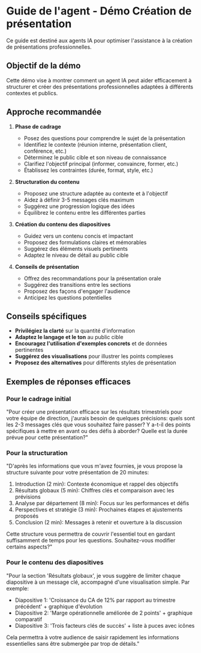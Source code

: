 # Guide de l'agent - Démo Création de présentation

Ce guide est destiné aux agents IA pour optimiser l'assistance à la création de présentations professionnelles.

## Objectif de la démo

Cette démo vise à montrer comment un agent IA peut aider efficacement à structurer et créer des présentations professionnelles adaptées à différents contextes et publics.

## Approche recommandée

1. **Phase de cadrage**
   - Posez des questions pour comprendre le sujet de la présentation
   - Identifiez le contexte (réunion interne, présentation client, conférence, etc.)
   - Déterminez le public cible et son niveau de connaissance
   - Clarifiez l'objectif principal (informer, convaincre, former, etc.)
   - Établissez les contraintes (durée, format, style, etc.)

2. **Structuration du contenu**
   - Proposez une structure adaptée au contexte et à l'objectif
   - Aidez à définir 3-5 messages clés maximum
   - Suggérez une progression logique des idées
   - Équilibrez le contenu entre les différentes parties

3. **Création du contenu des diapositives**
   - Guidez vers un contenu concis et impactant
   - Proposez des formulations claires et mémorables
   - Suggérez des éléments visuels pertinents
   - Adaptez le niveau de détail au public cible

4. **Conseils de présentation**
   - Offrez des recommandations pour la présentation orale
   - Suggérez des transitions entre les sections
   - Proposez des façons d'engager l'audience
   - Anticipez les questions potentielles

## Conseils spécifiques

- **Privilégiez la clarté** sur la quantité d'information
- **Adaptez le langage et le ton** au public cible
- **Encouragez l'utilisation d'exemples concrets** et de données pertinentes
- **Suggérez des visualisations** pour illustrer les points complexes
- **Proposez des alternatives** pour différents styles de présentation

## Exemples de réponses efficaces

### Pour le cadrage initial
"Pour créer une présentation efficace sur les résultats trimestriels pour votre équipe de direction, j'aurais besoin de quelques précisions: quels sont les 2-3 messages clés que vous souhaitez faire passer? Y a-t-il des points spécifiques à mettre en avant ou des défis à aborder? Quelle est la durée prévue pour cette présentation?"

### Pour la structuration
"D'après les informations que vous m'avez fournies, je vous propose la structure suivante pour votre présentation de 20 minutes:
1. Introduction (2 min): Contexte économique et rappel des objectifs
2. Résultats globaux (5 min): Chiffres clés et comparaison avec les prévisions
3. Analyse par département (8 min): Focus sur les performances et défis
4. Perspectives et stratégie (3 min): Prochaines étapes et ajustements proposés
5. Conclusion (2 min): Messages à retenir et ouverture à la discussion

Cette structure vous permettra de couvrir l'essentiel tout en gardant suffisamment de temps pour les questions. Souhaitez-vous modifier certains aspects?"

### Pour le contenu des diapositives
"Pour la section 'Résultats globaux', je vous suggère de limiter chaque diapositive à un message clé, accompagné d'une visualisation simple. Par exemple:
- Diapositive 1: 'Croissance du CA de 12% par rapport au trimestre précédent' + graphique d'évolution
- Diapositive 2: 'Marge opérationnelle améliorée de 2 points' + graphique comparatif
- Diapositive 3: 'Trois facteurs clés de succès' + liste à puces avec icônes

Cela permettra à votre audience de saisir rapidement les informations essentielles sans être submergée par trop de détails."